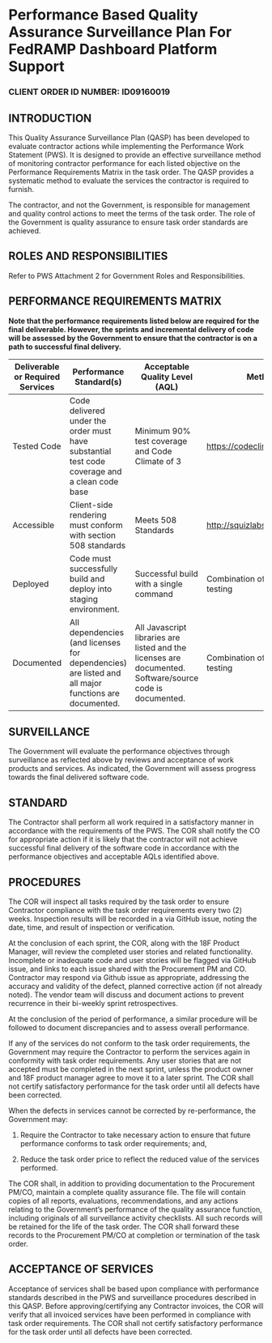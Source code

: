 # Performance Based Quality Assurance Surveillance Plan For FedRAMP Dashboard Platform Support
### CLIENT ORDER ID NUMBER: ID09160019

## INTRODUCTION

This Quality Assurance Surveillance Plan (QASP) has been developed to evaluate contractor actions while implementing the Performance Work Statement (PWS). It is designed to provide an effective surveillance method of monitoring contractor performance for each listed objective on the Performance Requirements Matrix in the task order. The QASP provides a systematic method to evaluate the services the contractor is required to furnish.

The contractor, and not the Government, is responsible for management and quality control actions to meet the terms of the task order. The role of the Government is quality assurance to ensure task order standards are achieved.

## ROLES AND RESPONSIBILITIES

Refer to PWS Attachment 2 for Government Roles and Responsibilities.

## PERFORMANCE REQUIREMENTS MATRIX

**Note that the performance requirements listed below are required for the final deliverable.  However, the sprints and incremental delivery of code will be assessed by the Government to ensure that the contractor is on a path to successful final delivery.**

Deliverable or Required Services | Performance Standard(s) | Acceptable Quality Level (AQL)| Method of Surveillance
------------------------|-------------------------------|-----------------------|-------------------
Tested Code	| Code delivered under the order must have substantial test code coverage and a clean code base	| Minimum 90% test coverage and Code Climate of 3	| https://codeclimate.com
Accessible |	Client-side rendering must conform with section 508 standards	| Meets 508 Standards |	http://squizlabs.github.io/HTML_CodeSniffer/
Deployed	| Code must successfully build and deploy into staging environment.	| Successful build with a single command | Combination of manual review and automatic testing
Documented |	All dependencies (and licenses for dependencies) are listed and all major functions are documented. | All Javascript libraries are listed and the licenses are documented. Software/source code is documented.| Combination of manual review and automatic testing

## SURVEILLANCE

The Government will evaluate the performance objectives through surveillance as reflected above by reviews and acceptance of work products and services.  As indicated, the Government will assess progress towards the final delivered software code.

## STANDARD

The Contractor shall perform all work required in a satisfactory manner in accordance with the requirements of the PWS. The COR shall notify the CO for appropriate action if it is likely that the contractor will not achieve successful final delivery of the software code in accordance with the performance objectives and acceptable AQLs identified above.

## PROCEDURES

The COR will inspect all tasks required by the task order to ensure Contractor compliance with the task order requirements every two (2) weeks. Inspection results will be recorded in a via GitHub issue, noting the date, time, and result of inspection or verification.  

At the conclusion of each sprint, the COR, along with the 18F Product Manager, will review the completed user stories and related functionality. Incomplete or inadequate code and user stories will be flagged via GitHub issue, and links to each issue shared with the Procurement PM and CO. Contractor may respond via Github issue as appropriate, addressing the accuracy and validity of the defect, planned corrective action (if not already noted). The vendor team will discuss and document actions to prevent recurrence in their bi-weekly sprint retrospectives.

At the conclusion of the period of performance, a similar procedure will be followed to document discrepancies and to assess overall performance.

If any of the services do not conform to the task order requirements, the Government may require the Contractor to perform the services again in conformity with task order requirements. Any user stories that are not accepted must be completed in the next sprint, unless the product owner and 18F product manager agree to move it to a later sprint. The COR shall not certify satisfactory performance for the task order until all defects have been corrected.

When the defects in services cannot be corrected by re-performance, the Government may:

1)	Require the Contractor to take necessary action to ensure that future performance conforms to task order requirements; and,

2)	Reduce the task order price to reflect the reduced value of the services performed.

The COR shall, in addition to providing documentation to the Procurement PM/CO, maintain a complete quality assurance file. The file will contain copies of all reports, evaluations, recommendations, and any actions relating to the Government’s performance of the quality assurance function, including originals of all surveillance activity checklists. All such records will be retained for the life of the task order. The COR shall forward these records to the Procurement PM/CO at completion or termination of the task order.

## ACCEPTANCE OF SERVICES

Acceptance of services shall be based upon compliance with performance standards described in the PWS and surveillance procedures described in this QASP. Before approving/certifying any Contractor invoices, the COR will verify that all invoiced services have been performed in compliance with task order requirements. The COR shall not certify satisfactory performance for the task order until all defects have been corrected.
